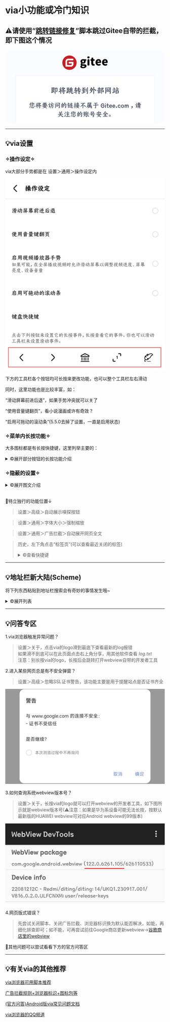 # via小功能或冷门知识

## ⚠请使用“[跳转链接修复](https://greasyfork.org/zh-CN/scripts/395970)”脚本跳过Gitee自带的拦截，即下图这个情况

![输入图片说明](1000021304.jpg)

*****

## 💡via设置

### ✧操作设定✧

via大部分手势都是在 设置＞通用＞操作设定内

![输入图片说明](1000021333.png)

下方的工具栏各个按钮均可长按来更改功能，也可以整个工具栏左右滑动

同时，这里功能也是比较丰富，如：

“滑动屏幕前进后退”，如果手势冲突就可以关了

“使用音量键翻页”，看小说漫画或许有奇效？

“启用可拖动的滚动条”(5.5.0去掉了设置，一直是启用状态)

### ✧菜单内长按功能✧

大多图标都是有长按快捷键，这里列举主要的：

<details>
  <summary> ©展开部分按钮的长按功能介绍 </summary>

- 长按“设置”进入“定制菜单”界面

(普通方式 点击菜单中的“定制菜单” 或 设置＞通用＞定制菜单)

- 长按“电脑模式”可以切换“浏览器标识”

(普通方式 点击菜单中的“浏览器标识”)

- 长按“浏览器标识”进入“浏览器标识”界面

(普通方式 设置＞通用＞浏览器标识)

- 长按“工具箱”进行“资源嗅探”

(普通方式 点击菜单中的“资源嗅探”)

- 长按“添加书签”将网站“添加到桌面”

(普通方式 点击菜单中的“添加到桌面”)

- 长按“标记广告”/“网络日志”进入“自定义规则”界面

(普通方式 设置＞通用＞广告拦截＞自定义规则)

- 长按“翻译”打开翻译菜单，用于切换其他翻译方式

(普通方式 正常翻译失败后会打开)

(↓5.4.0更新)

- 长按“阅读模式”可以打开阅读设置

(普通方式 设置＞通用＞阅读模式)

- 长按地址栏左侧图标选择“搜索引擎”

</details>

### ✧隐蔽的设置✧

<details>
  <summary> ©展开图文介绍 </summary>

1. 标签栏内长按标签

![输入图片说明](1000021334.png)

2. 标签左侧长按拖动

![输入图片说明](1000021335.png)

3. 大书签页左侧长按拖动

![输入图片说明](1000021339.png)

4. 网页转二维码

点击地址栏左侧图标，然后点击如图的二维码图标

![输入图片说明](1000021355.png)

5. 自定义阅读模式CSS

使用方法(三种，不是三步)：

①设置＞通用＞阅读模式＞自定义阅读模式css

②阅读模式下长按阅读模式设置里的“更多选项”

③非阅读模式下长按菜单中的“阅读模式”，点击“自定义阅读模式css”(菜单中没找到阅读模式就长按菜单中的“设置”，将“阅读模式”拖入)

<details><summary>©阅读模式CSS简易使用教程</summary>


```

/*💾阅读模式主体*/
.via-reader-body{
/*↓网页字体改为默认↓*/
font-family:initial !important;
}
/*💾阅读模式头部整体*/
.via-reader-header{
/*↓调整边距(两条)↓*/
padding:0;
margin-bottom:0;
}
/*💾阅读模式头部-标题*/
.via-reader-header>h1{
/*↓让标题只显示一行(三条)↓*/
overflow:hidden;
white-space:nowrap;
text-overflow:ellipsis;
}
/*💾阅读模式头部-域名*/
.via-reader-header>div:not(a){
/*不知道有什么能改的，先放着*/
}
/*💾阅读模式头部-上一页、目录、下一页*/
.via-reader-header>div>a{
color:red !important;
/*↓去掉下划线↓*/
text-decoration:none !important;
padding:10px 0;
}
/*💾阅读模式内容*/
.via-reader-content{
/*↓限制宽度↓*/
width:92vw !important;
/*↓添加边框↓*/
border:1px solid grey;
/*↓调整边距(两条)*/
margin:20px auto 80px;
padding:10px;
}
/*💾阅读模式内容-调整文字边距*/
.via-reader-content>p{
margin:0;
padding:10px 0;
}
/*💾让文字两端对齐*/
#readability-page-1 > div > p{
text-align:justify !important;
}
/*💾尝试去掉内部边框*/
.via-reader-content *{
box-shadow:0px !important;
border:0 !important;
}
/*💾阅读模式内容-上一页、目录、下一页*/
.via-reader-content>p>a{
color:red !important;
}

```


</details>

</details>

<br>

🤔特立独行的功能位置↓

> 设置＞高级＞自动展示嗅探按钮

> 设置＞通用＞字体大小＞强制缩放

> 设置＞通用＞广告拦截＞自动展开网页全文

> 历史，左下角点击“标签页”(可以查看最近关闭的标签)<br><details><summary> ©查看快捷键 </summary>长按添加标签(如图)的地方即可直接打开<br>![输入图片说明](1000022323.png) </details>

*****

## 💡地址栏新大陆(Scheme)

将下列东西粘贴到地址栏搜索会有奇妙的事情发生哦~

<details>
  <summary> ©展开列表 </summary>

- 大书签页(书签部分)
> javascript:via.cmd(257)

- 大书签页(历史部分)
> v://history _或_ via://history

- 翻译菜单 
> javascript:via.cmd(513)

- 聚焦地址栏 
> javascript:via.cmd(514)

- 标记广告 
> javascript:via.cmd(517)

- via功能页 
> v:// _或_ via://

- 沉浸式书签页(实际上就是文件地址)
> file:///data/user/0/mark.via/files/bookmarks.html

- 沉浸式历史页 
> history//

- 沉浸式离线页 
> v://offline _或_ via://offline

- 小窗口书签页 
> folder://

- 在主页时是小窗口书签页，在其他网页是沉浸式书签页
> v://bookmarks _或_ via://bookmarks

- 图标包切换页 
> v://skins _或_ via://skins

- 使用扫码功能 
> v://scanner _或_ via://scanner

- 打开下载页
> v://downloader _或_ via://downloader

- 调用via搜索(基本是开发者用的)
> v://search _或_ via://search

- 调用via搜索任意关键词(喜欢折腾的可以试试，用外部软件调用via)
> v://search?q=任意关键词 _或_ via://search?q=任意关键词

[官方介绍Scheme文档](https://viayoo.com/zh-cn/docs/about-the-uri-scheme-of-via-for-android.html)

</details>

*****

## 💡问答专区

1.via浏览器触发异常问题？

> 设置＞关于，点击via的logo滑到最底下查看最新的log报错<br>如果滑不到底可以在此页面点击右上角分享，用其他软件查看 _log.txt_ <br>注意：别长按via的logo，长按后会跳转打开webview自带的开发者工具

2.进入某些网页总是有不安全弹窗？

> 设置＞高级＞忽略SSL证书警告，该功能主要是用于提醒站点是否证书齐全

![输入图片说明](1000021354.png)

3.如何查询系统webview版本号？

> 设置＞关于，长按via的logo就可以打开webview的开发者工具，如下图所示就是webview版本号(⚠注意：如果是华为系设备可能无法长按，按默认最新版的HUAWEI webview可对应Android webview的99版本)

![输入图片说明](1000022325.png)

4.网页版式错误？

> 先尝试关闭脚本、关闭广告拦截、浏览器标识换为默认能否解决，如能，再细化排查即可；如不能，可再尝试前往Google商店更新webview→[谷歌商店里的webview](https://play.google.com/store/apps/details?id=com.google.android.webview)

🤔其他问题可以尝试看看下方的官方问答区

*****

## 💡有关via的其他推荐

[via浏览器可用脚本推荐](https://github.com/daybreak1929/ViaBrowserCollection/blob/main/README.md)

[广告拦截规则+浏览器标识+图标包等](https://github.com/daybreak1929/ViaBrowserCollection/blob/main/messy-cont.md)

[(官方问答)Android版via常见问题文档](https://viayoo.com/zh-cn/docs/via-for-android-faq.html)

[via浏览器的QQ频道](https://pd.qq.com/s/142yif2dj)
